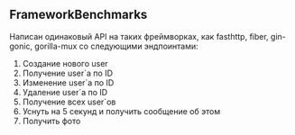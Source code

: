 ## FrameworkBenchmarks
 Написан одинаковый API на таких фреймворках, как fasthttp, fiber, gin-gonic, gorilla-mux со следующими эндпоинтами:
1. Создание нового user
2. Получение user`а по ID
3. Изменение user`а по ID
4. Удаление user`a по ID
5. Получение всех user`ов
6. Уснуть на 5 секунд и получить сообщение об этом
7. Получить фото
